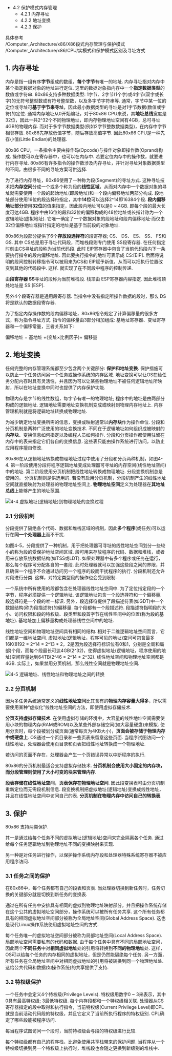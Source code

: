 - 4.2 保护模式内存管理 
    - 4.2.1 内存寻址
    - 4.2.2 地址变换
    - 4.2.3 保护

具体参考   
/Computer_Architecture/x86/X86段式内存管理与保护模式  
/Computer_Architecture/x86/CPU/实模式和保护模式区别及寻址方式
    
## 1. 内存寻址

内存是指一组有序**字节**组成的数组，**每个字节**有唯一的地址. 内存寻址指对内存中某个指定数据对象的地址进行定位. 这里的数据对象指内存中一个**指定数据类型**的数值或字符串. 80x86支持多种数据类型: 1字节、2字节(1个字)或4字节(双字或长字)的无符号整型数或有符号整型数，以及多字节字符串等. 通常，字节中某一位的定位或寻址可**基于字节来寻址**，因此最小数据类型的寻址是对1字节数据(数值或字符)的定位. 通常内存地址从0开始编址，对于80x86 CPU来说，其**地址总线**宽度是32位，因此一共2\^32个不同物理地址，即内存物理地址空间有4GB，总可寻址4GB的物理内存. 而对于多字节数据类型(例如2字节整数数据类型)，在内存中字节相邻存放. 80x86先存放低值字节，随后存放高值字节. 因此80x86 CPU是一种先存小值(Little Endian)的处理器. 

80x86 CPU，一条指令主要由操作码(Opcode)与操作对象即操作数(Oprand)构成. 操作数可以在寄存器中，也可以在内存中. 若要定位内存中的操作数，就要进行内存寻址. 80x86有许多指令的操作数涉及内存寻址，并针对寻址对象数据类型的不同，由很多不同的寻址方案可供选择. 

为了进行内存寻址，80x86使用了一种称为段(Segment)的寻址方式. 这种寻址技术把**内存空间**分成一个或多个称为段的**线性区域**，从而对内存中一个数据对象的寻址就需要使用一个段的起始地址(即段地址)和一个段内偏移地址两部分构成. 段地址部分使用16位的段选择符指定，其中**14位**可以选择2\^14即16384个段. **段内偏移地址部分**使用**32位**的值来指定，因此段内地址可以是0 ~ 4GB. 即每个段的最大长度可达4GB. 程序中由16位的段和32位的偏移构成的48位地址或长指计称为一个逻辑地址(虚拟地址). 它唯一确定了一个数据对象的段地址和段内偏移地址·而仅由32位偏移地址或指针指定的地址是基于当前段的对象地址. 

80x86为段部分提供了6个**存放段选择符**的段寄存器;  CS、 DS、 ES、 SS、 FS和 GS. 其中 CS总是用于寻址代码段，而堆栈段则专门使用 SS段寄存器. 在任何指定时刻由CS寻址的段称为当前代码段. 此时 EIP寄存器中包含了当前代码段内下一条要执行指令的段内偏移地址. 因此要执行指令的地址可表示成 CS:[EIP]. 后面将说明的段间控制转移指令可以被用来为CS和 EIP赋予新值，从而可以把执行位置改变到其他的代码段中. 这样. 就实现了在不同段中程序的控制传递. 

由**段寄存器 SS**寻址的段称为当前堆栈段. 栈顶由 ESP寄存器内容指定. 因此堆栈顶处地址是 SS:[ESP]. 

另外4个段寄存器是通用段寄存器. 当指令中没有指定所操作数据的段时，那么 DS将是默认的数据段寄存器. 

为了指定内存操作数的段内偏移地址，80x86指令规定了计算偏移量的很多方式，称为指令寻址方式. 指令的偏移量由3部分相加组成: 基地址寄存器、变址寄存器和一个偏移常量，三者关系如下: 

偏移地址 = 基地址 +(变址×比例因子)+ 偏移量

## 2. 地址变换

任何完整的内存管理系统都至少包含两个关键部分: **保护和地址变换**. 保护措施可以防止一个任务访问另一个任务或操作系统的内存区域. 地址变换可以让OS在给任务分配内存时具有灵活性，并且因为可以让某些物理地址不被任何逻辑地址所映射，所以在地址变换中同时也提供了内存保护功能. 

物理内存是字节的线性数组，每字节有唯一的物理地址; 程序中的地址是由两部分构成的逻辑地址. 逻辑地址需要地址变换机制变成或映射到物理内存地址上. 内存管理机制就是将逻辑地址转换成物理地址. 

为减少确定地址变换所需的信息，变换或映射通常以**内存块**作为操作单位. 分段和分页机制是两种广泛使用的地址变换技术. 不同在于逻辑地址如何组织成被映射的**内存块**、变换信息如何指定以及编程人员如何操作. 分段和分页操作都使用驻留在内存中的表来指定它们各自的变换信息. 这些表只能由操作系统进行访问，以防止应用程序擅自修改. 

80x86在从逻辑地址转换成物理地址过程中使用了分段和分页两种机制，如图4-4. 第一阶段使用分段将程序逻辑地址变成处理器可寻址的内存空间(线性地址空间)中的地址. 第二阶段使用分页机制把线性地址转换成物理地址. 分段变换机制总是使用的， 分页机制则是供选用的. 若没有启用分页机制，分段机制产生的线性地址空间就直接映射为处理器的物理地址空间上. **物理地址空间**定义为处理器在**其地址总线**上能够产生的地址范围. 

![4-4 虚拟地址(逻辑地址)到物理地址的变换过程](images/11.png)

### 2.1 分段机制

分段提供了隔绝各个代码、数据和堆栈区域的机制，因此**多个程序**(或任务)可以运行在**同一个处理器上**而不干扰. 

如图4-5，分段提供了一种机制，用于把处理器可寻址的线性地址空间划分一些较小的称为段的受保护地址空间区域. 段可用来存放程序的代码、数据和堆栈，或者用来存放系统数据结构(如TSS或LDT). 如果处理器中有多个程序或任务在运行，那么每个程序可分配各自的一套段. 此时处理器就可以加强这些段之间的界限，并且确保一个程序不会通过访问另一个程序的段而干扰程序的执行. 分段机制还允许对段进行分类. 这样，对特定类型段的操作也会受到限制. 

一个系统中所有使用的段都包含在处理器线性地址空间中. 为了定位指定段的一个字节，程序必须提供一个逻辑地址. 该逻辑地址包含一个段选择符和一个偏移量. 段选择符是一个段的唯一标识. 另外，段选择符提供了段描述符表(如GDT)中一个数据结构(称为段描述符)的偏移量. 每个段都有一个段描述符. 段描述符指明段的大小、访问权限和段的特权级、段类型和段首字节在线性空间中的位置(称为段的基地址). 基地址加上偏移量构成处理器线性空间中的地址. 

线性地址空间和物理地址空间具有相同的结构. 相对于二维逻辑地址空间而言，它们都是一维地址空间. 虚拟地址(逻辑地址，程序可见的地址)空间可包含最多16K(8192 = 2^14 = 2^13 * 2，2是因为段选择符标识位有0和1，分别是全局和局部)个段，而每个段最长可达4GB(2^32)，使得虚拟地址(逻辑地址，程序使用的地址)空间容量达到64TB(2^46 = 2^14 * 2^32). 线性地址空间和物理地址空间都是4GB. 实际上，如果禁用分页机制，那么线性空间就是物理地址空间. 

![4-5 逻辑地址、线性地址和物理地址之间的转换](images/12.png)

### 2.2 分页机制

因为多任务系统通常定义的**线性地址空间**比其含有的**物理内存容量大得多**，所以需要使用某种“虚拟化”线性地址空间的方法，即使用虚拟存储技术. 

**分页支持虚拟存储技术**. 在使用虚拟存储的环境中，大容量的线性地址空间需要使用小块的物理内存(RAM或ROM)以及某些外部存储空间(如大容量硬盘)来模拟. 使用分页时，每个段被划分成页面(通常每页为4KB大小)，**页面会被存储于物理内存中或硬盘上**. OS通过一个页目录和一些页表来留意这些页面. 当程序试图访问一个线性地址，处理器会使用页目录和页表把线性地址转换成一个物理地址. 

若访问的页面不存在，处理器会产生一个页错误异常以中断程序的执行. 

80x86的分页机制最适合支持虚拟存储技术. **分页机制会使用大小固定的内存块，而分段管理则使用了大小可变的块来管理内存**. 

**段表存储在线性地址空间**，**页表保存在物理地址空间**. 因此段变换表可由分页机制重新定位而无需段机制信息. 段变换机制把虚拟地址(逻辑地址)变换成线性地址，并且在线性地址空间中访问自己的表. **分页机制在物理内存中访问自己的转换表**. 

## 3. 保护

80x86 支持两类保护. 

其一是通过给每个任务不同的虚拟地址(逻辑地址)空间来完全隔离各个任务. 通过给每个任务逻辑地址到物理地址不同的变换映射来实现. 

另一种是对任务进行操作，以保护操作系统内存段和处理器特殊系统寄存器不被应用程序访问. 

### 3.1 任务之间的保护

在80x86中，每个任务都有自己的段表和页表. 当处理器切换到新任务时，任务切换的关键部分就是切换到新任务的变换表. 

通过在所有任务中安排具有相同的虚拟到物理地址映射部分，并且把操作系统存储在这个公共的虚拟地址空间部分，操作系统可以被所有任务共享. 这个所有任务都具有的相同虚拟地址空间部分被称为全局地址空间(Global Address Space). 这也是现代Linux操作系统使用虚拟地址空间的方式. 

每个任务唯一的虚拟地址空间部分被称为局部地址空间(Local Address Space). 局部地址空间需要私有的代码和数据. 由于每个任务中具有不同的局部地址空间，因此两个**不同任务**中对**相同虚拟地址**处的引用将转换到**不同的物理地址**处. 这样，OS可以给每个任务的内存相同的虚拟地址，但是仍然能隔绝每个任务. 另一方面，所有任务在全局地址空间中对相同虚拟地址的引用将被转换到同一个物理地址处. 这给公共代码和数据(如操作系统)的共享提供了支持. 

### 3.2 特权级保护

一个任务中会定义4个特权级(Privilege Levels). 特权级用数字0 ~ 3来表示，其中0具有最高特权级; 3最低特权级. 每个内存段都和一个特权级相关联. 处理器从CS寄存器指定的段中取得和执行指令，当前特权级(Current Privilege Level)即CPL就是当前活动代码段的特权级，并且它定义了当前所执行程序的特权级别. CPL确定了哪些段能被程序访问. 

每当程序试图访问一个段时，当前特权级会与段的特权级进行比较. 

每个特权级都有自己的程序栈，比避免使用共享栈带来的保护问题. 当程序从一个特权级切换到另一个特权级上执行时，堆栈段也会随之更换到新级别的堆栈中. 